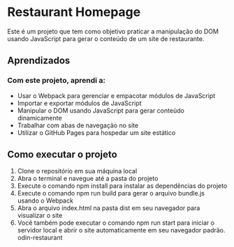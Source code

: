 # Restaurant Homepage

Este é um projeto que tem como objetivo praticar a manipulação do DOM usando JavaScript para gerar o conteúdo de um site de restaurante.

## Aprendizados

### Com este projeto, aprendi a:

- Usar o Webpack para gerenciar e empacotar módulos de JavaScript
- Importar e exportar módulos de JavaScript
- Manipular o DOM usando JavaScript para gerar conteúdo dinamicamente
- Trabalhar com abas de navegação no site
- Utilizar o GitHub Pages para hospedar um site estático

## Como executar o projeto

1. Clone o repositório em sua máquina local
2. Abra o terminal e navegue até a pasta do projeto
3. Execute o comando npm install para instalar as dependências do projeto
4. Execute o comando npm run build para gerar o arquivo bundle.js usando o Webpack
5. Abra o arquivo index.html na pasta dist em seu navegador para visualizar o site
6. Você também pode executar o comando npm run start para iniciar o servidor local e abrir o site automaticamente em seu navegador padrão. odin-restaurant
